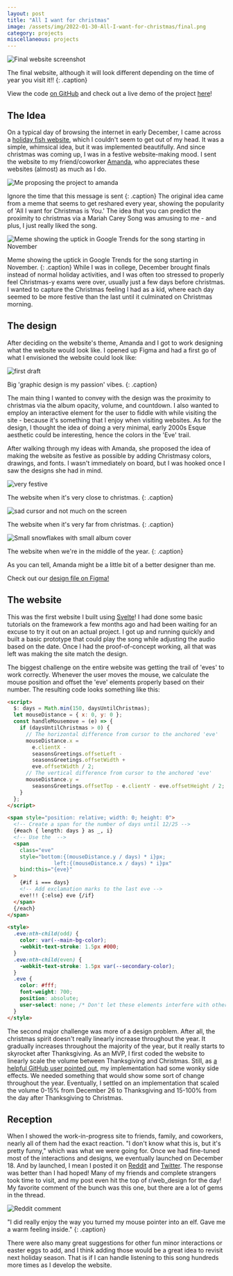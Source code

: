 ```yaml
---
layout: post
title: "All I want for christmas"
image: /assets/img/2022-01-30-All-I-want-for-christmas/final.png
category: projects
miscellaneous: projects
---
```


![Final website screenshot](/assets/img/2022-01-30-All-I-want-for-christmas/final.png)

The final website, although it will look different depending on the time of year you visit it!!
{: .caption}

View the code [on GitHub](https://github.com/leviv/christmas) and check out a live demo of the project [here](https://leviv.cool/christmas/)!

## The Idea

On a typical day of browsing the internet in early December, I came across a [holiday fish website](https://sunday-desert.github.io/holiday-swim/#/), which I couldn't seem to get out of my head. It was a simple, whimsical idea, but it was implemented beautifully. And since christmas was coming up, I was in a festive website-making mood. I sent the website to my friend/coworker [Amanda](https://amandayeh.com/), who appreciates these websites (almost) as much as I do.

![Me proposing the project to amanda](/assets/img/2022-01-30-All-I-want-for-christmas/chat.png)

Ignore the time that this message is sent
{: .caption}
The original idea came from a meme that seems to get reshared every year, showing the popularity of 'All I want for Christmas is You.' The idea that you can predict the proximity to christmas via a Mariah Carey Song was amusing to me - and plus, I just really liked the song.

![Meme showing the uptick in Google Trends for the song starting in November](/assets/img/2022-01-30-All-I-want-for-christmas/trends.jpg)

Meme showing the uptick in Google Trends for the song starting in November.
{: .caption}
While I was in college, December brought finals instead of normal holiday activities, and I was often too stressed to properly feel Christmas-y exams were over, usually just a few days before christmas. I wanted to capture the Christmas feeling I had as a kid, where each day seemed to be more festive than the last until it culminated on Christmas morning.

## The design

After deciding on the website's theme, Amanda and I got to work designing what the website would look like. I opened up Figma and had a first go of what I envisioned the website could look like:

![first draft](/assets/img/2022-01-30-All-I-want-for-christmas/first-draft.png)

Big 'graphic design is my passion' vibes.
{: .caption}

The main thing I wanted to convey with the design was the proximity to christmas via the album opacity, volume, and countdown. I also wanted to employ an interactive element for the user to fiddle with while visiting the site - because it's something that I enjoy when visiting websites. As for the design, I thought the idea of doing a very minimal, early 2000s Esque aesthetic could be interesting, hence the colors in the 'Eve' trail.

After walking through my ideas with Amanda, she proposed the idea of making the website as festive as possible by adding Christmasy colors, drawings, and fonts. I wasn't immediately on board, but I was hooked once I saw the designs she had in mind.

![very festive](/assets/img/2022-01-30-All-I-want-for-christmas/close.png)

The website when it's very close to christmas.
{: .caption}

![sad cursor and not much on the screen](/assets/img/2022-01-30-All-I-want-for-christmas/far.png)

The website when it's very far from christmas.
{: .caption}

![Small snowflakes with small album cover](/assets/img/2022-01-30-All-I-want-for-christmas/medium.png)

The website when we're in the middle of the year.
{: .caption}

As you can tell, Amanda might be a little bit of a better designer than me.

Check out our [design file on Figma!](https://www.figma.com/file/HDUQtDFR2cYls89XkLtW4M/All-I-want-for-christmas?node-id=0%3A1)

## The website

This was the first website I built using [Svelte](https://svelte.dev/)! I had done some basic tutorials on the framework a few months ago and had been waiting for an excuse to try it out on an actual project. I got up and running quickly and built a basic prototype that could play the song while adjusting the audio based on the date. Once I had the proof-of-concept working, all that was left was making the site match the design.

The biggest challenge on the entire website was getting the trail of 'eves' to work correctly. Whenever the user moves the mouse, we calculate the mouse position and offset the 'eve' elements properly based on their number. The resulting code looks something like this:

```html
<script>
  $: days = Math.min(150, daysUntilChristmas);
  let mouseDistance = { x: 0, y: 0 };
  const handleMousemove = (e) => {
    if (daysUntilChristmas > 0) {
      // The horizontal difference from cursor to the anchored 'eve'
      mouseDistance.x =
        e.clientX -
        seasonsGreetings.offsetLeft -
        seasonsGreetings.offsetWidth +
        eve.offsetWidth / 2;
      // The vertical difference from cursor to the anchored 'eve'
      mouseDistance.y =
        seasonsGreetings.offsetTop - e.clientY - eve.offsetHeight / 2;
    }
  };
</script>

<span style="position: relative; width: 0; height: 0">
  <!-- Create a span for the number of days until 12/25 -->
  {#each { length: days } as _, i}
  <!-- Use the  -->
  <span
    class="eve"
    style="bottom:{(mouseDistance.y / days) * i}px;
               left:{(mouseDistance.x / days) * i}px"
    bind:this="{eve}"
  >
    {#if i === days}
    <!-- Add exclamation marks to the last eve -->
    eve!!! {:else} eve {/if}
  </span>
  {/each}
</span>

<style>
  .eve:nth-child(odd) {
    color: var(--main-bg-color);
    -webkit-text-stroke: 1.5px #000;
  }
  .eve:nth-child(even) {
    -webkit-text-stroke: 1.5px var(--secondary-color);
  }
  .eve {
    color: #fff;
    font-weight: 700;
    position: absolute;
    user-select: none; /* Don't let these elements interfere with other user interactions */
  }
</style>
```

The second major challenge was more of a design problem. After all, the christmas spirit doesn't really linearly increase throughout the year. It gradually increases throughout the majority of the year, but it really starts to skyrocket after Thanksgiving. As an MVP, I first coded the website to linearly scale the volume between Thanksgiving and Christmas. Still, as [a helpful GitHub user pointed out](https://github.com/leviv/christmas/issues/1), my implementation had some wonky side effects. We needed something that would show some sort of change throughout the year. Eventually, I settled on an implementation that scaled the volume 0-15% from December 26 to Thanksgiving and 15-100% from the day after Thanksgiving to Christmas.

## Reception

When I showed the work-in-progress site to friends, family, and coworkers, nearly all of them had the exact reaction. "I don't know what this is, but it's pretty funny," which was what we were going for. Once we had fine-tuned most of the interactions and designs, we eventually launched on December 18. And by launched, I mean I posted it on [Reddit](https://www.reddit.com/r/web_design/comments/rj5wgt/i_built_a_website_that_plays_all_i_want_for/) and [Twitter](https://twitter.com/villarreallevi/status/1472171321513676800). The response was better than I had hoped! Many of my friends and complete strangers took time to visit, and my post even hit the top of r/web_design for the day! My favorite comment of the bunch was this one, but there are a lot of gems in the thread.

![Reddit comment](/assets/img/2022-01-30-All-I-want-for-christmas/comment.png)

"I did really enjoy the way you turned my mouse pointer into an elf. Gave me a warm feeling inside."
{: .caption}

There were also many great suggestions for other fun minor interactions or easter eggs to add, and I think adding those would be a great idea to revisit next holiday season. That is if I can handle listening to this song hundreds more times as I develop the website.
